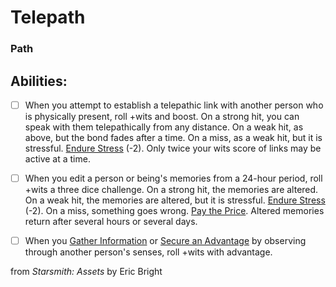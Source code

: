 # Telepath
### Path


## Abilities:


- [ ] When you attempt to establish a telepathic link with another person who is physically present, roll +wits and boost. On a strong hit, you can speak with them telepathically from any distance. On a weak hit, as above, but the bond fades after a time. On a miss, as a weak hit, but it is stressful. [Endure Stress](Endure_Stress.md) (-2).  Only twice your wits score of links may be active at a time.

- [ ] When you edit a person or being&#x27;s memories from a 24-hour period, roll +wits a three dice challenge. On a strong hit, the memories are altered. On a weak hit, the memories are altered, but it is stressful. [Endure Stress](Endure_Stress.md) (-2). On a miss, something goes wrong. [Pay the Price](Pay_the_Price.md). Altered memories return after several hours or several days.

- [ ] When you [Gather Information](Gather_Information.md) or [Secure an Advantage](5_Moves/Adventure/Secure_an_Advantage.md) by observing through another person&#x27;s senses, roll +wits with advantage.



from *Starsmith: Assets* by Eric Bright